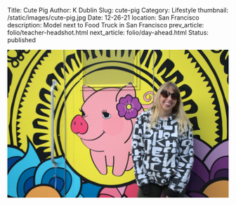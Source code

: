 Title: Cute Pig
Author: K Dublin
Slug: cute-pig
Category: Lifestyle
thumbnail: /static/images/cute-pig.jpg
Date: 12-26-21
location: San Francisco
description: Model next to Food Truck in San Francisco
prev_article: folio/teacher-headshot.html
next_article: folio/day-ahead.html
Status: published

<img src="../static/images/cute-pig.jpg" alt="Model next to Food Truck in San Francisco" width=1000 />
